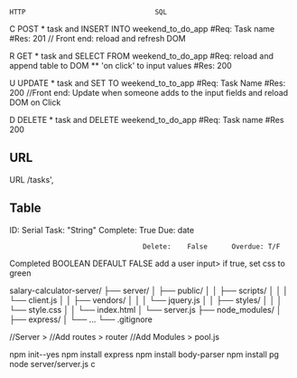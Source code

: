     HTTP                                SQL

C   POST  * task and INSERT INTO        weekend_to_do_app
#Req: Task name
#Res: 201
// Front end: reload and refresh DOM

R   GET   * task and SELECT FROM        weekend_to_do_app
#Req: reload and append table to DOM ** 'on click' to input values
#Res: 200

U   UPDATE * task and SET TO            weekend_to_to_app
#Req: Task Name
#Res: 200
//Front end: Update when someone adds to the input fields and reload DOM on Click

D   DELETE * task and DELETE            weekend_to_do_app
#Req: Task name
#Res 200


## URL
URL
/tasks',

## Table 
ID: Serial      Task: "String"       Complete:  True       Due: date

                                     Delete:    False      Overdue: T/F


Completed BOOLEAN DEFAULT FALSE
add a user input>
if true, set css to green

salary-calculator-server/
├── server/
│   ├── public/
│   │   ├── scripts/
│   │   │   └── client.js
│   │   ├── vendors/
│   │   │   └── jquery.js
│   │   ├── styles/
│   │   │   └── style.css
│   │   └── index.html
│   └── server.js
├── node_modules/
│   ├── express/
│   └── ...
└── .gitignore

//Server >
//Add routes > router
//Add Modules > pool.js

npm init--yes
npm install express
npm install body-parser
npm install pg
node server/server.js
c